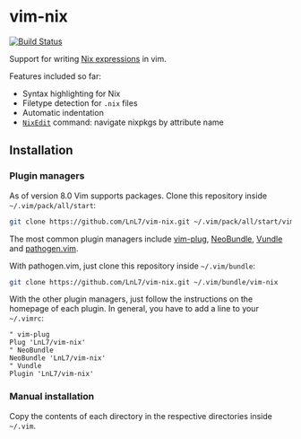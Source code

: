 # vim-nix

[![Build Status](https://travis-ci.org/LnL7/vim-nix.svg?branch=master)](https://travis-ci.org/LnL7/vim-nix)

Support for writing [Nix expressions](http://nixos.org/nix/manual/#chap-writing-nix-expressions) in vim.

Features included so far:

* Syntax highlighting for Nix
* Filetype detection for `.nix` files
* Automatic indentation
* [`NixEdit`](https://github.com/LnL7/vim-nix/commit/9b2e5c5d389e4a7f2b587ae1fdf7a46143993f21) command: navigate nixpkgs by attribute name


## Installation

### Plugin managers

As of version 8.0 Vim supports packages. Clone this repository inside `~/.vim/pack/all/start`:

```bash
git clone https://github.com/LnL7/vim-nix.git ~/.vim/pack/all/start/vim-nix
```

The most common plugin managers include [vim-plug][vim-plug],
[NeoBundle][neobundle], [Vundle][vundle] and [pathogen.vim][pathogen].

With pathogen.vim, just clone this repository inside `~/.vim/bundle`:

```bash
git clone https://github.com/LnL7/vim-nix.git ~/.vim/bundle/vim-nix
```

With the other plugin managers, just follow the instructions on the homepage of
each plugin. In general, you have to add a line to your `~/.vimrc`:

```viml
" vim-plug
Plug 'LnL7/vim-nix'
" NeoBundle
NeoBundle 'LnL7/vim-nix'
" Vundle
Plugin 'LnL7/vim-nix'
```

### Manual installation

Copy the contents of each directory in the respective directories inside
`~/.vim`.


[vim-plug]: https://github.com/junegunn/vim-plug
[vundle]: https://github.com/gmarik/Vundle.vim
[neobundle]: https://github.com/Shougo/neobundle.vim
[pathogen]: https://github.com/tpope/vim-pathogen
